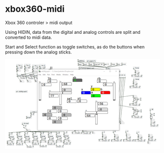 # xbox360-midi
Xbox 360 controler > midi output

Using HIDIN, data from the digital and analog controls are split and converted to midi data.

Start and Select function as toggle switches, as do the buttons when pressing down the analog sticks.

![xbox360-midi-puredata.png](https://github.com/JoeHonk/xbox360-midi/blob/master/xbox360-midi-puredata.png?raw=true)
